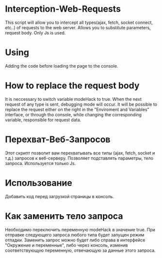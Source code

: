 # Interception-Web-Requests
This script will allow you to intercept all types(ajax, fetch, socket connect, etc..) of requests to the web server. Allows you to substitute parameters, request body. Only Js is used.

# Using
Adding the code before loading the page to the console. 

# How to replace the request body
It is neccessary to switch variable modeHack to true. When the next request of any type is sent, debugging mode will occur. It will be possible to replace the request either on the right in the "Enviroment and Variables" interface, or through tho console, while changing the corresponding variable, responsible for request data.

# Перехват-Веб-Запросов
Этот скрипт позволит вам перехватывать все типы (ajax, fetch, socket и т.д.) запросов к веб-серверу. Позволяет подставлять параметры, тело запроса. Используется только Js.

# Использование
Добавить код перед загрузкой страницы в консоль. 

# Как заменить тело запроса
Необходимо переключить переменную modeHack в значение true. При отправке следующего запроса любого типа будет запущен режим отладки. Заменить запрос можно будет либо справа в интерфейсе "Окружение и переменные", либо через консоль, изменив соответствующую переменную, отвечающую за данные этого запроса.
